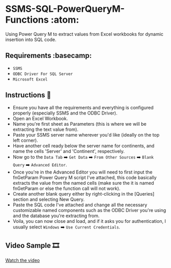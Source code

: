 # SSMS-SQL-PowerQueryM-Functions :atom:
Using Power Query M to extract values from Excel workbooks for dynamic insertion into SQL code.

## Requirements :basecamp:
* `SSMS`
* `ODBC Driver For SQL Server`
* `Microsoft Excel`

## Instructions :page_with_curl:
* Ensure you have all the requirements and everything is configured properly (especially SSMS and the ODBC Driver).
* Open an Excel Workbook.
* Name you're first sheet as Parameters (this is where we will be extracting the text value from).
* Paste your SSMS server name wherever you'd like (ideally on the top left corner).
* Have another cell ready below the server name for continents, and name the cells 'Server' and 'Continent', respectively.
* Now go to the `Data Tab` :arrow_right: `Get Data` :arrow_right: `From Other Sources` :arrow_right: `Blank Query` :arrow_right: `Advanced Editor`.
* Once you're in the Advanced Editor you will need to first input the fnGetParam Power Query M script I've attached, this code basically extracts the value from the named cells (make sure the it is named fnGetParam or else the function call will not work).
* Create another blank query either by right-clicking in the [Queries] section and selecting New Query.
* Paste the SQL code I've attached and change all the necessary customizable named components such as the ODBC Driver you're using and the database you're extracting from.
* Voila, you can now close and load, and if it asks you for authentication, I usually select `Windows` :arrow_right: `Use Current Credentials`. 

## Video Sample :film_strip:

[Watch the video](https://github.com/Turnipdo/SSMS-SQL-PowerQueryM-Functions/blob/main/fnGetParam.mp4)



